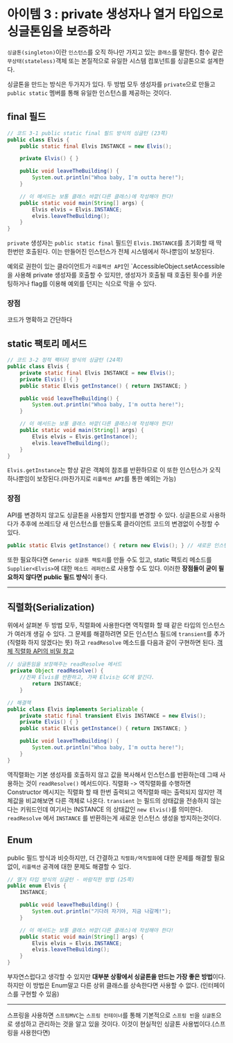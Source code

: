 # 아이템 3 : private 생성자나 열거 타입으로 싱글톤임을 보증하라

`싱글톤(singleton)`이란 `인스턴스`를 오직 하나만 가지고 있는 `클래스`를 말한다. 함수 같은 `무상태(stateless)`객체 또는 본질적으로 유일한 시스템 컴포넌트를 싱글톤으로 설계한다.

싱글톤을 만드는 방식은 두가지가 있다. 두 방법 모두 생성자를 `private`으로 만들고 `public static` 멤버를 통해 유일한 인스턴스를 제공하는 것이다.

## final 필드
```java
// 코드 3-1 public static final 필드 방식의 싱글턴 (23쪽)
public class Elvis {
    public static final Elvis INSTANCE = new Elvis();

    private Elvis() { }

    public void leaveTheBuilding() {
        System.out.println("Whoa baby, I'm outta here!");
    }

    // 이 메서드는 보통 클래스 바깥(다른 클래스)에 작성해야 한다!
    public static void main(String[] args) {
        Elvis elvis = Elvis.INSTANCE;
        elvis.leaveTheBuilding();
    }
}
```
`private` 생성자는 `public static final` 필드인 `Elvis.INSTANCE`를 초기화할 때 딱 한번만 호출된다. 이는 만들어진 인스턴스가 전체 시스템에서 하나뿐임이 보장된다.

예외로 권한이 있는 클라이언트가 `리플렉션 API`인 `AccessibleObject.setAccessible을 사용해 private 생성자를 호출할 수 있지만, 생성자가 호출될 때 호출된 횟수를 카운팅하거나
flag를 이용해 예외를 던지는 식으로 막을 수 있다.

### 장점
코드가 명확하고 간단하다

## static 팩토리 메서드
```java
// 코드 3-2 정적 팩터리 방식의 싱글턴 (24쪽)
public class Elvis {
    private static final Elvis INSTANCE = new Elvis();
    private Elvis() { }
    public static Elvis getInstance() { return INSTANCE; }

    public void leaveTheBuilding() {
        System.out.println("Whoa baby, I'm outta here!");
    }

    // 이 메서드는 보통 클래스 바깥(다른 클래스)에 작성해야 한다!
    public static void main(String[] args) {
        Elvis elvis = Elvis.getInstance();
        elvis.leaveTheBuilding();
    }
}
```
`Elvis.getInstance`는 항상 같은 객체의 참조를 반환하므로 이 또한 인스턴스가 오직 하나뿐임이 보장된다.(마찬가지로 `리플렉션 API`를 통한 예외는 가능)

### 장점
API를 변경하지 않고도 싱글톤을 사용할지 안할지를 변경할 수 있다. 싱글톤으로 사용하다가 추후에 쓰레드당 새 인스턴스를 만들도록 클라이언트 코드의 변경없이 수정할 수 있다.
```java
public static Elvis getInstance() { return new Elvis(); } // 새로운 인스턴스 생성하도록 변경
```

또한 필요하다면 `Generic 싱글톤 팩토리`를 만들 수도 있고, static 팩토리 메소드를 `Supplier<Elvis>`에 대한 `메소드 레퍼런스`로 사용할 수도 있다.
이러한 **장점들이 굳이 필요하지 않다면 public 필드 방식**이 좋다.

----------------------------
## 직렬화(Serialization)
위에서 살펴본 두 방법 모두, 직렬화에 사용한다면 역직렬화 할 때 같은 타입의 인스턴스가 여러개 생길 수 있다. 그 문제를 해결하려면 모든 인스턴스 필드에 `transient`를 추가 (직렬화 하지 않겠다는 뜻) 하고 
`readResolve` 메소드를 다음과 같이 구현하면 된다. [객체 직렬화 API의 비밀 참고](https://www.oracle.com/technical-resources/articles/java/serializationapi.html)
```java
// 싱글톤임을 보장해주는 readResolve 메서드
 private Object readResolve() {
    //진짜 Elvis를 반환하고, 가짜 Elvis는 GC에 맡긴다.
        return INSTANCE;
    }
```
```java
// 해결책
public class Elvis implements Serializable {
    private static final transient Elvis INSTANCE = new Elvis();
    private Elvis() { }
    public static Elvis getInstance() { return INSTANCE; }

    public void leaveTheBuilding() {
        System.out.println("Whoa baby, I'm outta here!");
    }
}
```
역직렬화는 기본 생성자를 호출하지 않고 값을 복사해서 인스턴스를 반환하는데 그때 사용하는 것이 `readResolve()` 메서드이다. 
직렬화 -> 역직렬화를 수행하면 Constructor 메시지는 직렬화 할 때 한번 출력되고 역직렬화 때는 출력되지 않지만 객체값을 비교해보면 다른 객체로 나온다.
`transient` 는 필드의 상태값을 전송하지 않는다는 키워드인데 여기서는 INSTANCE 의 상태값인 `new Elvis()`를 의미한다. 
`readResolve` 에서 `INSTANCE` 를 반환하는게 새로운 인스턴스 생성을 방지하는것이다.

## Enum
public 필드 방식과 비슷하지만, 더 간결하고 `직렬화/역직렬화`에 대한 문제를 해결할 필요없이, `리플렉션` 공격에 대한 문제도 해결할 수 있다.
```java
// 열거 타입 방식의 싱글턴 - 바람직한 방법 (25쪽)
public enum Elvis {
    INSTANCE;

    public void leaveTheBuilding() {
        System.out.println("기다려 자기야, 지금 나갈께!");
    }

    // 이 메서드는 보통 클래스 바깥(다른 클래스)에 작성해야 한다!
    public static void main(String[] args) {
        Elvis elvis = Elvis.INSTANCE;
        elvis.leaveTheBuilding();
    }
}
```
부자연스럽다고 생각할 수 있지만 **대부분 상황에서 싱글톤을 만드는 가장 좋은 방법**이다. 하지만 이 방법은 Enum말고 다른 상위 클래스를 상속한다면 사용할 수 없다.
(인터페이스를 구현할 수 있음)

----------------------------
스프링을 사용하면 `스프링MVC`는 `스프링 컨테이너`를 통해 기본적으로 `스프링 빈`을 `싱글톤`으로 생성하고 관리하는 것을 알고 있을 것이다.
이것이 현실적인 싱글톤 사용법이다.(스프링을 사용한다면)




